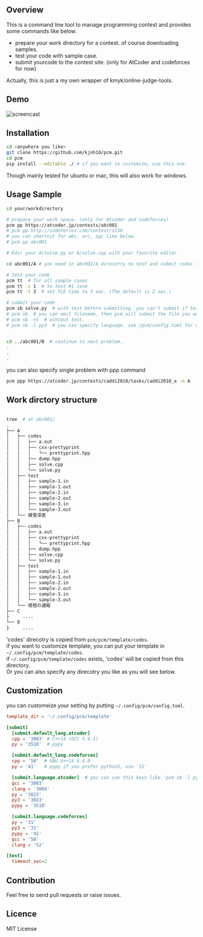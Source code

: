 ## Overview

This is a command line tool to manage programming contest and provides some commands like below.

* prepare your work directory for a contest. of course downloading samples.
* test your code with sample case.
* submit yourcode to the contest site. (only for AtCoder and codeforces for now)

Actually, this is just a my own wrapper of kmyk/online-judge-tools.  

## Demo
![screencast](https://github.com/kjnh10/pcm/blob/sample-gif-test/sample.gif)


## Installation

```bash
cd <anywhere you like>
git clone https://github.com/kjnh10/pcm.git
cd pcm
pip install --editable ./ # if you want to customize, use this one.
```

Though mainly tested for ubuntu or mac, this will also work for windows.

## Usage Sample

```bash
cd your/workdirectory

# prepare your work space. (only for Atcoder and codeforces)
pcm pp https://atcoder.jp/contests/abc001
# pcm pp http://codeforces.com/contest/1138
# you can shortcut for abc, arc, agc like below.
# pcm pp abc001

# Edir your A/solve.py or A/solve.cpp with your favorite editor

cd abc001/A # you need in abc001/A direcotry to test and submit codes for problem A.

# test your code
pcm tt  # for all sample cases
pcm tt -c 1  # to test #1 case
pcm tt -t 3  # set TLE time to 3 sec. (The default is 2 sec.)

# submit your code
pcm sb solve.py  # with test before submitting. you can't submit if tests fail.
# pcm sb  # you can omit filename, then pcm will submit the file you edited last.
# pcm sb -nt  # wihtout test.
# pcm sb -l py3  # you can specify language. see /pcm/config.toml for other language you can use.


cd ../abc001/B  # continue to next problem..
.
.
.

```

you can also specify single problem with ppp command
```bash
pcm ppp https://atcoder.jp/contests/caddi2018/tasks/caddi2018_a -n A
```

## Work dirctory structure

``` bash

tree  # at abc001/
.
├── A
│   ├── codes
│   │   ├── a.out
│   │   ├── cxx-prettyprint
│   │   │   └── prettyprint.hpp
│   │   ├── dump.hpp
│   │   ├── solve.cpp
│   │   └── solve.py
│   ├── test
│   │   ├── sample-1.in
│   │   ├── sample-1.out
│   │   ├── sample-2.in
│   │   ├── sample-2.out
│   │   ├── sample-3.in
│   │   └── sample-3.out
│   └── 積雪深差
├── B
│   ├── codes
│   │   ├── a.out
│   │   ├── cxx-prettyprint
│   │   │   └── prettyprint.hpp
│   │   ├── dump.hpp
│   │   ├── solve.cpp
│   │   └── solve.py
│   ├── test
│   │   ├── sample-1.in
│   │   ├── sample-1.out
│   │   ├── sample-2.in
│   │   ├── sample-2.out
│   │   ├── sample-3.in
│   │   └── sample-3.out
│   └── 視程の通報
├── C
├     ....
└── D
├     ....
```

'codes' direcotry is copied from `pcm/pcm/template/codes`.  
if you want to customize template, you can put your template in `~/.config/pcm/template/codes`.  
if `~/.config/pcm/template/codes` exists, 'codes' will be copied from this directory.  
Or you can also specify any direcotry you like as you will see below.  

## Customization

you can customeize your setting by putting `~/.config/pcm/config.toml`.

``` toml
template_dir = '~/.config/pcm/template'

[submit]
  [submit.default_lang.atcoder]
  cpp = '3003' # C++14 (GCC 5.4.1)
  py = '3510'  # pypy

  [submit.default_lang.codeforces]
  cpp = '50'  # GNU G++14 6.4.0
  py = '41'   # pypy if you prefer python3, use '31'

  [submit.language.atcoder]  # you can use this keys like 'pcm sb -l pypy'
  gcc = '3003'
  clang = '3004'
  py = '3023'
  py3 = '3023'
  pypy = '3510'

  [submit.language.codeforces]
  py = '31'
  py3 = '31'
  pypy = '41'
  gcc = '50'
  clang = '52'

[test]
  timeout_sec=2
```

## Contribution
Feel free to send pull requests or raise issues.

## Licence
MIT License
